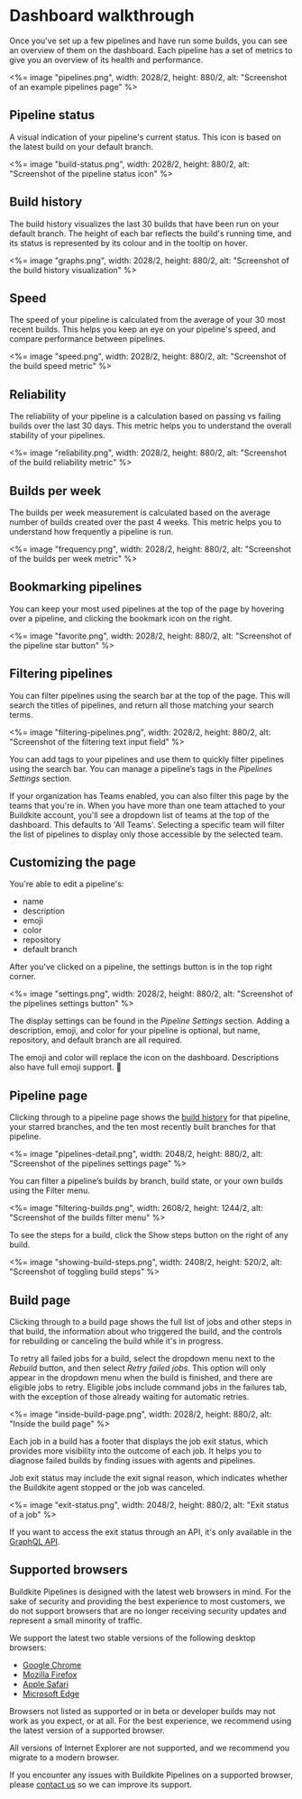 # Dashboard walkthrough

Once you've set up a few pipelines and have run some builds, you can see an overview of them on the dashboard. Each pipeline has a set of metrics to give you an overview of its health and performance.

<%= image "pipelines.png", width: 2028/2, height: 880/2, alt: "Screenshot of an example pipelines page" %>

## Pipeline status

A visual indication of your pipeline's current status. This icon is based on the latest build on your default branch.

<%= image "build-status.png", width: 2028/2, height: 880/2, alt: "Screenshot of the pipeline status icon" %>

## Build history

The build history visualizes the last 30 builds that have been run on your default branch. The height of each bar reflects the build's running time, and its status is represented by its colour and in the tooltip on hover.

<%= image "graphs.png", width: 2028/2, height: 880/2, alt: "Screenshot of the build history visualization" %>

## Speed

The speed of your pipeline is calculated from the average of your 30 most recent builds. This helps you keep an eye on your pipeline's speed, and compare performance between pipelines.

<%= image "speed.png", width: 2028/2, height: 880/2, alt: "Screenshot of the build speed metric" %>

## Reliability

The reliability of your pipeline is a calculation based on passing vs failing builds over the last 30 days. This metric helps you to understand the overall stability of your pipelines.

<%= image "reliability.png", width: 2028/2, height: 880/2, alt: "Screenshot of the build reliability metric" %>

## Builds per week

The builds per week measurement is calculated based on the average number of builds created over the past 4 weeks. This metric helps you to understand how frequently a pipeline is run.

<%= image "frequency.png", width: 2028/2, height: 880/2, alt: "Screenshot of the builds per week metric" %>

## Bookmarking pipelines

You can keep your most used pipelines at the top of the page by hovering over a pipeline, and clicking the bookmark icon on the right.

<%= image "favorite.png", width: 2028/2, height: 880/2, alt: "Screenshot of the pipeline star button" %>

## Filtering pipelines

You can filter pipelines using the search bar at the top of the page. This will search the titles of pipelines, and return all those matching your search terms.

<%= image "filtering-pipelines.png", width: 2028/2, height: 880/2, alt: "Screenshot of the filtering text input field" %>

You can add tags to your pipelines and use them to quickly filter pipelines using the search bar. You can manage a pipeline’s tags in the _Pipelines Settings_ section.

If your organization has Teams enabled, you can also filter this page by the teams that you're in. When you have more than one team attached to your Buildkite account, you'll see a dropdown list of teams at the top of the dashboard. This defaults to 'All Teams'. Selecting a specific team will filter the list of pipelines to display only those accessible by the selected team.

## Customizing the page

You're able to edit a pipeline's:
- name
- description
- emoji
- color
- repository
- default branch

After you've clicked on a pipeline, the settings button is in the top right corner.

<%= image "settings.png", width: 2028/2, height: 880/2, alt: "Screenshot of the pipelines settings button" %>

The display settings can be found in the _Pipeline Settings_ section. Adding a description, emoji, and color for your pipeline is optional, but name, repository, and default branch are all required.

The emoji and color will replace the icon on the dashboard. Descriptions also have full emoji support. 🙌

## Pipeline page

Clicking through to a pipeline page shows the [build history](#build-history) for that pipeline, your starred branches, and the ten most recently built branches for that pipeline.

<%= image "pipelines-detail.png", width: 2048/2, height: 880/2, alt: "Screenshot of the pipelines settings page" %>

You can filter a pipeline’s builds by branch, build state, or your own builds using the Filter menu.

<%= image "filtering-builds.png", width: 2608/2, height: 1244/2, alt: "Screenshot of the builds filter menu" %>

To see the steps for a build, click the Show steps button on the right of any build.

<%= image "showing-build-steps.png", width: 2408/2, height: 520/2, alt: "Screenshot of toggling build steps" %>

## Build page

Clicking through to a build page shows the full list of jobs and other steps in that build, the information about who triggered the build, and the controls for rebuilding or canceling the build while it's in progress.

To retry all failed jobs for a build, select the dropdown menu next to the _Rebuild_ button, and then select _Retry failed jobs_. This option will only appear in the dropdown menu when the build is finished, and there are eligible jobs to retry. Eligible jobs include command jobs in the failures tab, with the exception of those already waiting for automatic retries.

<%= image "inside-build-page.png", width: 2028/2, height: 880/2, alt: "Inside the build page" %>

Each job in a build has a footer that displays the job exit status, which provides more visibility into the outcome of each job. It helps you to diagnose failed builds by finding issues with agents and pipelines.

Job exit status may include the exit signal reason, which indicates whether the Buildkite agent stopped or the job was canceled.

<%= image "exit-status.png", width: 2048/2, height: 880/2, alt: "Exit status of a job" %>

If you want to access the exit status through an API, it's only available in the [GraphQL API](/docs/apis/graphql-api).

## Supported browsers

Buildkite Pipelines is designed with the latest web browsers in mind. For the sake of security and providing the best experience to most customers, we do not support browsers that are no longer receiving security updates and represent a small minority of traffic.

We support the latest two stable versions of the following desktop browsers:

- [Google Chrome](https://www.google.com/chrome/)
- [Mozilla Firefox](https://mozilla.org/firefox)
- [Apple Safari](https://www.apple.com/safari/)
- [Microsoft Edge](https://www.microsoft.com/en-us/edge)

Browsers not listed as supported or in beta or developer builds may not work as you expect, or at all. For the best experience, we recommend using the latest version of a supported browser.

All versions of Internet Explorer are not supported, and we recommend you migrate to a modern browser.

If you encounter any issues with Buildkite Pipelines on a supported browser, please [contact us](https://buildkite.com/support) so we can improve its support.
